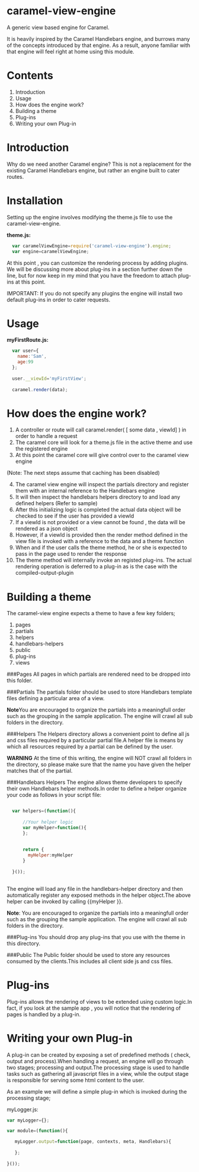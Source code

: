caramel-view-engine
===================

A generic view based engine for Caramel.

It is heavily inspired by the Caramel Handlebars engine, and burrows many of the concepts introduced by that engine. As a result, anyone familiar with that engine will feel right at home using this module. 

Contents
========
1. Introduction
2. Usage
3. How does the engine work?
4. Building a theme
5. Plug-ins
6. Writing your own Plug-in

Introduction
============
Why do we need another Caramel engine? This is not a replacement for the existing Caramel Handlebars engine, but rather an engine built to cater routes.

Installation
============
Setting up the engine involves modifying the theme.js file to use the caramel-view-engine.

**theme.js:**
```javascript
  var caramelViewEngine=require('caramel-view-engine').engine;
  var engine=caramelViewEngine;
```

At this point , you can customize the rendering process by adding plugins. We will be discussing more about plug-ins in a section further down the line, but for now keep in my mind that you have the freedom to attach plug-ins at this point.

IMPORTANT: If you do not specify any plugins the engine will install two default plug-ins in order to cater requests.

Usage
=====

**myFirstRoute.js:**
```javascript
  var user={
    name:'Sam',
    age:99
  };
  
  user.__viewId='myFirstView';
  
  caramel.render(data);
```


How does the engine  work?
=========================

1. A controller or route will call caramel.render( [ some data , viewId] ) in order to handle a request
2. The caramel core will look for a theme.js file in the active theme and use the registered engine
3. At this point the caramel core will give control over to the caramel view engine

(Note: The next steps assume that caching has been disabled)

4. The caramel view engine will inspect the partials directory and register them with an internal reference to the Handlebars engine
5. It will then inspect the handlebars helpers directory to and load any defined helpers (Refer to sample)
6. After this initializing logic is completed the actual data object will be checked to see if the user has provided a viewId
7. If a viewId is not provided or a view cannot be found , the data will be rendered as a json object
8. However, if a viewId is provided then the render method defined in the view file is invoked with a reference to the data and a theme function
9. When and if the user calls the theme method, he or she is expected to pass in the page used to render the response
10. The theme method will internally invoke an registed plug-ins. The actual rendering operation is deferred to a plug-in as is the case with the compiled-output-plugin

Building a theme
================
The caramel-view engine expects a theme to have a few key folders;

1. pages
2. partials
3. helpers
4. handlebars-helpers 
5. public
6. plug-ins
7. views

###Pages
All pages in which partials are rendered need to be dropped into this folder.

###Partials
The partials folder should be used to store Handlebars template files defining a particular area of a view. 

**Note**You are encouraged to organize the partials into a meaningfull order such as the grouping in the sample application. The engine will crawl all sub folders in the directory.


###Helpers
The Helpers directory allows a convenient point to define all js and css files required by a particular partial file.A helper file is means by which all resources required by a partial can be defined by the user. 

**WARNING** At the time of this writing, the engine will NOT crawl all folders in the directory, so please make sure that the name you have given the helper matches that of the partial.

###Handlebars Helpers
The engine allows theme developers to specify their own Handlebars helper methods.In order to define a helper organize your code as follows in your script file:

```javascript

  var helpers=(function(){
    
      //Your helper logic 
      var myHelper=function(){
      };
      
      
      return {
        myHelper:myHelper
      }
      
  }());
  
```
The engine will load any file in the handlebars-helper directory and then automatically register any exposed methods in the helper object.The above helper can be invoked by calling {{myHelper }}.


**Note**: You are encouraged to organize the partials into a meaningfull order such as the grouping the sample application. The engine will crawl all sub folders in the directory.

###Plug-ins
You should drop any plug-ins that you use with the theme in this directory.

###Public 
The Public folder should be used to store any resources consumed by the clients.This includes all client side js and css files. 


Plug-ins
========
Plug-ins allows the rendering of views to be extended using custom logic.In fact, if you look at the sample app , you will notice that the rendering of pages is handled by a plug-in.

Writing your own Plug-in
========================
A plug-in can be created by exposing a set of predefined methods ( check, output and process).When handling a request, an engine will go through two stages; processing and output.The processing stage is used to handle tasks such as gathering all javascript files in a view, while the output stage is responsible for serving some html content to the user.

As an example we will define a simple plug-in which is invoked during the processing stage;

myLogger.js:

```javascript
var myLogger={};

var module=(function(){

   myLogger.output=function(page, contexts, meta, Handlebars){
        
   };
   
}());
```

